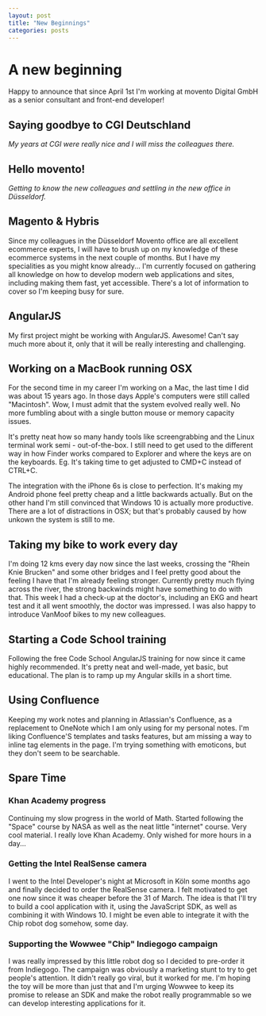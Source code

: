 ```yaml
---
layout: post
title: "New Beginnings"
categories: posts
---
```


# A new beginning

Happy to announce that since April 1st I'm working at movento Digital GmbH as a senior consultant and front-end developer!

## Saying goodbye to CGI Deutschland

*My years at CGI were really nice and I will miss the colleagues there.*

## Hello movento!

*Getting to know the new colleagues and settling in the new office in Düsseldorf.*

## Magento & Hybris

Since my colleagues in the Düsseldorf Movento office are all excellent ecommerce experts, I will have to brush up on my knowledge of these ecommerce systems in the next couple of months. But I have my specialities as you might know already... I'm currently focused on gathering all knowledge on how to develop modern web applications and sites, including making them fast, yet accessible. There's a lot of information to cover so I'm keeping busy for sure.

## AngularJS

My first project might be working with AngularJS. Awesome! Can't say much more about it, only that it will be really interesting and challenging.

## Working on a MacBook running OSX

For the second time in my career I'm working on a Mac, the last time I did was about 15 years ago. In those days Apple's computers were still called "Macintosh". Wow, I must admit that the system evolved really well. No more fumbling about with a single button mouse or memory capacity issues.

It's pretty neat how so many handy tools like screengrabbing and the Linux terminal work semi - out-of-the-box. I still need to get used to the different way in how Finder works compared to Explorer and where the keys are on the keyboards. Eg. It's taking time to get adjusted to CMD+C instead of CTRL+C.

The integration with the iPhone 6s is close to perfection. It's making my Android phone feel pretty cheap and a little backwards actually. But on the other hand I'm still convinced that Windows 10 is actually more productive. There are a lot of distractions in OSX; but that's probably caused by how unkown the system is still to me.

## Taking my bike to work every day

I'm doing 12 kms every day now since the last weeks, crossing the "Rhein Knie Brucken" and some other bridges and I feel pretty good about the feeling I have that I'm already feeling stronger. Currently pretty much flying across the river, the strong backwinds might have something to do with that. This week I had a check-up at the doctor's, including an EKG and heart test and it all went smoothly, the doctor was impressed. I was also happy to introduce VanMoof bikes to my new colleagues.

## Starting a Code School training

Following the free Code School AngularJS training for now since it came highly recommended. It's pretty neat and well-made, yet basic, but educational. The plan is to ramp up my Angular skills in a short time.

## Using Confluence

Keeping my work notes and planning in Atlassian's Confluence, as a replacement to OneNote which I am only using for my personal notes. I'm liking Confluence'S templates and tasks features, but am missing a way to inline tag elements in the page. I'm trying something with emoticons, but they don't seem to be searchable.

## Spare Time

### Khan Academy progress

Continuing my slow progress in the world of Math. Started following the "Space" course by NASA as well as the neat little "internet" course. Very cool material. I really love Khan Academy. Only wished for more hours in a day...

### Getting the Intel RealSense camera

I went to the Intel Developer's night at Microsoft in Köln some months ago and finally decided to order the RealSense camera. I felt motivated to get one now since it was cheaper before the 31 of March. The idea is that I'll try to build a cool application with it, using the JavaScript SDK, as well as combining it with Windows 10. I might be even able to integrate it with the Chip robot dog somehow, some day.

### Supporting the Wowwee "Chip" Indiegogo campaign

I was really impressed by this little robot dog so I decided to pre-order it from Indiegogo. The campaign was obviously a marketing stunt to try to get people's attention. It didn't really go viral, but it worked for me. I'm hoping the toy will be more than just that and I'm urging Wowwee to keep its promise to release an SDK and make the robot really programmable so we can develop interesting applications for it.